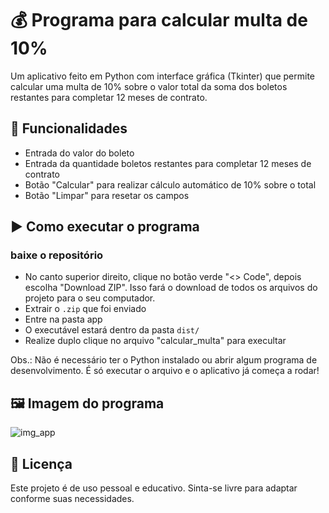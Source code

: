 # 💰 Programa para calcular multa de 10%

Um aplicativo feito em Python com interface gráfica (Tkinter) que permite calcular uma multa de 10% sobre o valor total da soma dos boletos restantes para completar 12 meses de contrato.

## 📌 Funcionalidades

- Entrada do valor do boleto
- Entrada da quantidade boletos restantes para completar 12 meses de contrato
- Botão "Calcular" para realizar cálculo automático de 10% sobre o total
- Botão "Limpar" para resetar os campos

## ▶️ Como executar o programa

### baixe o repositório

- No canto superior direito, clique no botão verde "<> Code", depois escolha "Download ZIP". Isso fará o download de todos os arquivos do projeto para o seu computador.
- Extrair o `.zip` que foi enviado
- Entre na pasta app
- O executável estará dentro da pasta `dist/`
- Realize duplo clique no arquivo "calcular_multa" para execultar

Obs.: Não é necessário ter o Python instalado ou abrir algum programa de desenvolvimento. É só executar o arquivo e o aplicativo já começa a rodar!

## 🖼️ Imagem do programa

![img_app](https://github.com/user-attachments/assets/e4395ecc-8795-42b9-8032-18984c2abc29)


## 📝 Licença

Este projeto é de uso pessoal e educativo. Sinta-se livre para adaptar conforme suas necessidades.
